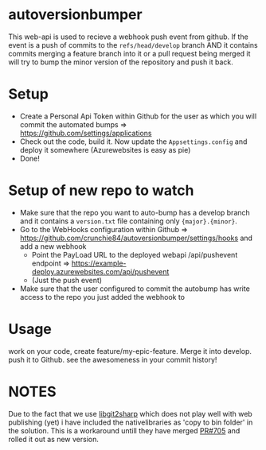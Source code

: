 # autoversionbumper

This web-api is used to recieve a webhook push event from github. If the event is a push of commits to the `refs/head/develop` branch AND it contains commits merging a feature branch into it or a pull request being merged it will try to bump the minor version of the repository and push it back.

# Setup

- Create a Personal Api Token within Github for the user as which you will commit the automated bumps => https://github.com/settings/applications
- Check out the code, build it. Now update the `Appsettings.config` and deploy it somewhere (Azurewebsites is easy as pie)
- Done!

# Setup of new repo to watch

- Make sure that the repo you want to auto-bump has a develop branch and it contains a `version.txt` file containing only `{major}.{minor}`.
- Go to the WebHooks configuration within Github => https://github.com/crunchie84/autoversionbumper/settings/hooks and add a new webhook
    - Point the PayLoad URL to the deployed webapi /api/pushevent endpoint => https://example-deploy.azurewebsites.com/api/pushevent 
    - (Just the push event)
- Make sure that the user configured to commit the autobump has write access to the repo you just added the webhook to

# Usage

work on your code, create feature/my-epic-feature. Merge it into develop. push it to Github. see the awesomeness in your commit history!

# NOTES

Due to the fact that we use [libgit2sharp](https://github.com/libgit2/libgit2sharp) which does not play well with web publishing (yet) i have included the nativelibraries as 'copy to bin folder' in the solution. This is a workaround untill they have merged [PR#705](https://github.com/libgit2/libgit2sharp/pull/705) and rolled it out as new version.